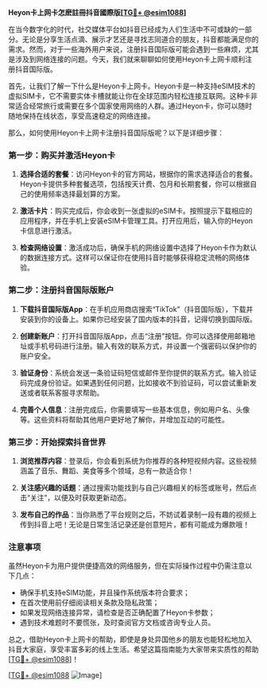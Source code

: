 **Heyon卡上网卡怎麽註冊抖音國際版[[TG💪+ @esim1088](https://t.me/s/esim1088)]**

在当今数字化的时代，社交媒体平台如抖音已经成为人们生活中不可或缺的一部分。无论是分享生活点滴、展示才艺还是寻找志同道合的朋友，抖音都能满足你的需求。然而，对于一些海外用户来说，注册抖音国际版可能会遇到一些麻烦，尤其是涉及到网络连接的问题。今天，我们就来聊聊如何使用Heyon卡上网卡顺利注册抖音国际版。

首先，让我们了解一下什么是Heyon卡上网卡。Heyon卡是一种支持eSIM技术的虚拟SIM卡，它不需要实体卡槽就能让你在全球范围内轻松连接互联网。这种卡非常适合经常旅行或需要在多个国家使用网络的人群。通过Heyon卡，你可以随时随地保持在线状态，享受高速稳定的网络连接。

那么，如何使用Heyon卡上网卡注册抖音国际版呢？以下是详细步骤：

### **第一步：购买并激活Heyon卡**
1. **选择合适的套餐**：访问Heyon卡的官方网站，根据你的需求选择适合的套餐。Heyon卡提供多种套餐选项，包括按天计费、包月和长期套餐，你可以根据自己的使用频率选择最划算的方案。
   
2. **激活卡片**：购买完成后，你会收到一张虚拟的eSIM卡。按照提示下载相应的应用程序，并在手机上安装eSIM卡管理工具。打开应用后，输入你的Heyon卡信息进行激活。

3. **检查网络设置**：激活成功后，确保手机的网络设置中选择了Heyon卡作为默认的数据连接方式。这样可以保证你在使用抖音时能够获得稳定流畅的网络体验。

### **第二步：注册抖音国际版账户**
1. **下载抖音国际版App**：在手机应用商店搜索“TikTok”（抖音国际版），下载并安装到你的设备上。如果你已经安装了国内版本的抖音，记得切换到国际版。

2. **创建新账户**：打开抖音国际版App，点击“注册”按钮。你可以选择使用邮箱地址或手机号码进行注册。输入有效的联系方式，并设置一个强密码以保护你的账户安全。

3. **验证身份**：系统会发送一条验证码短信或邮件至你提供的联系方式。输入验证码完成身份验证。如果遇到任何问题，比如接收不到验证码，可以尝试重新发送或者联系客服寻求帮助。

4. **完善个人信息**：注册完成后，你需要填写一些基本信息，例如用户名、头像等。这些资料将帮助其他用户更好地了解你，并增加互动的可能性。

### **第三步：开始探索抖音世界**
1. **浏览推荐内容**：登录后，你会看到系统为你推荐的各种短视频内容。这些视频涵盖了音乐、舞蹈、美食等多个领域，总有一款适合你！

2. **关注感兴趣的话题**：通过搜索功能找到与自己兴趣相关的标签或账号，然后点击“关注”，以便及时获取更新动态。

3. **发布自己的作品**：当你熟悉了平台规则之后，不妨试着录制一段有趣的视频上传到抖音上吧！无论是日常生活记录还是创意短片，都有可能成为爆款哦！

### **注意事项**
虽然Heyon卡为用户提供便捷高效的网络服务，但在实际操作过程中仍需注意以下几点：
- 确保手机支持eSIM功能，并且操作系统版本符合要求；
- 在首次使用前仔细阅读相关条款及隐私政策；
- 如果发现网络连接异常，请检查是否正确配置了Heyon卡参数；
- 遇到技术难题时不要慌张，及时查阅官方文档或咨询专业人员。

总之，借助Heyon卡上网卡的帮助，即使是身处异国他乡的朋友也能轻松地加入抖音大家庭，享受丰富多彩的线上生活。希望这篇指南能为大家带来实质性的帮助[[TG💪+ @esim1088](https://t.me/s/esim1088)]！

[[TG💪+ @esim1088](https://t.me/s/esim1088) ![Image](https://i.postimg.cc/4NQfJmqS/Snipaste-2025-05-13-00-14-12.png)]